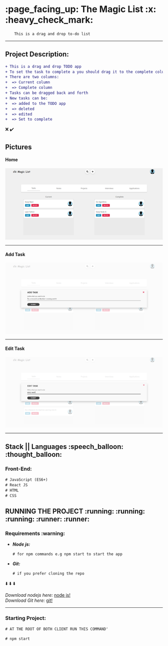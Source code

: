 <h1> :page_facing_up: The Magic List :x: :heavy_check_mark:</h1>

```diff
    This is a drag and drop to-do list
```

<hr />

<h2> Project Description: </h2>

 ```diff
 + This is a drag and drop TODO app
 + To set the task to complete a you should drag it to the complete column
 + There are two columns:
 +  => Current column
 +  => Complete column
 + Tasks can be dragged back and forth
 + New tasks can be:
 +  => added to the TODO app
 +  => deleted
 +  => edited
 +  => Set to complete
```
:x: :heavy_check_mark:

<h2>Pictures</h2>

<h4> Home </h4>

![home image](/screenshots/home.png)

<hr />

<h4> Add Task </h4>

![add image](/screenshots/add.png)

<hr />

<h4> Edit Task </h4>

![edit image](/screenshots/edit.png)

<hr />

<h2> Stack || Languages :speech_balloon: :thought_balloon:</h2> 

<h3> Front-End: </h3>

```diff
# JavaScript (ES6+)
# React JS
# HTML
# CSS
```


<h2> RUNNING THE PROJECT :running: :running: :running: :runner: :runner:</h2> 


<h3> Requirements :warning:</h3> 

<ul>
   <li>
      <em>
        <strong>
          Node js:
        </strong>
       </em>
    </li>
    
```diff
# for npm commands e.g npm start to start the app
```

  <li>
      <em>
        <strong>
          Git:
        </strong>
       </em>
    </li>
    
```diff
# if you prefer cloning the repo
```

</ul>

:arrow_down: :arrow_down: :arrow_down:

<em>Download nodejs here:</em> [node js!](https://nodejs.org/en/)<br />
<em>Download Git here:</em> [git!](https://git-scm.com/)

<hr />

<h3> Starting Project: </h3>

```diff
# AT THE ROOT OF BOTH CLIENT RUN THIS COMMAND'
```

```diff
# npm start
```
 
